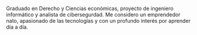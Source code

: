 Graduado en Derecho y Ciencias económicas, proyecto de ingeniero informático y analista de cibersegurdad. Me considero un emprendedor nato, apasionado de las tecnologías y con un profundo interés por aprender día a día.
